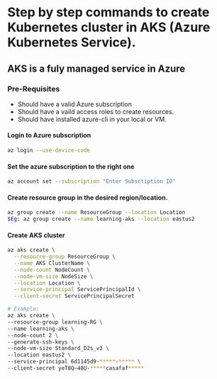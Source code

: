 # Step by step commands to create Kubernetes cluster in AKS (Azure Kubernetes Service).
## AKS is a fuly managed service in Azure

### Pre-Requisites
- Should have a valid Azure subscription
- Should have a vaild access roles to create resources.
- Should have installed azure-cli in your local or VM.

#### Login to Azure subscription
```bash
az login --use-device-code
```
#### Set the azure subscription to the right one
```bash
az account set --subscription "Enter Subsctiption ID"
```
#### Create resource group in the desired region/location.
```bash
az group create --name ResourceGroup --location Location
$Eg: az group create --name learning-aks --location eastus2
```
#### Create AKS cluster
```bash
az aks create \
  --resource-group ResourceGroup \
  --name AKS ClusterName \
  --node-count NodeCount \
  --node-vm-size NodeSize \
  --location Location \
  --service-principal ServicePrincipalId \
  --client-secret ServicePrincipalSecret
  ```
  ```bash
  # Example:
  az aks create \
  --resource-group learning-RG \
  --name learning-aks \
  --node-count 2 \
  --generate-ssh-keys \
  --node-vm-size Standard_D2s_v3 \
  --location eastus2 \
  --service-principal 6d1145d9-*****-***** \
  --client-secret yeT8Q~48U-*****casafaf*****
  ```

